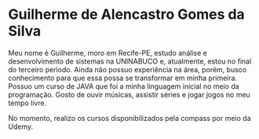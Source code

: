 <h1>Guilherme de Alencastro Gomes da Silva</h1>

  Meu nome é Guilherme, moro em Recife-PE, estudo análise e desenvolvimento de sistemas na UNINABUCO e, atualmente, estou no final do terceiro período. Ainda não possuo experiência na área, porém, busco conhecimento para que essa possa se transformar em minha primeira. Possuo um curso de JAVA que foi a minha linguagem inicial no meio da programação. Gosto de ouvir músicas, assistir séries e jogar jogos no meu tempo livre.
  
  No momento, realizo os cursos disponibilizados pela compass por meio da Udemy.

